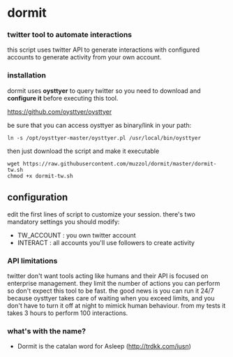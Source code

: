 # dormit
### twitter tool to automate interactions ###

this script uses twitter API to generate interactions with configured accounts to generate activity from your own account.

### installation ###
dormit uses **oysttyer** to query twitter so you need to download and **configure it** before executing this tool.

https://github.com/oysttyer/oysttyer

be sure that you can access oysttyer as binary/link in your path:

    ln -s /opt/oysttyer-master/oysttyer.pl /usr/local/bin/oysttyer

then just download the script and make it executable

    wget https://raw.githubusercontent.com/muzzol/dormit/master/dormit-tw.sh
    chmod +x dormit-tw.sh


## configuration ##
edit the first lines of script to customize your session.
there's two mandatory settings you should modify:
* TW_ACCOUNT : you own twitter account
* INTERACT : all accounts you'll use followers to create activity

### API limitations ###
twitter don't want tools acting like humans and their API is focused on enterprise management.
they limit the number of actions you can perform so don't expect this tool to be fast.
the good news is you can run it 24/7 because oysttyer takes care of waiting when you exceed limits, and you don't have to turn it off at night to mimick human behaviour.
from my tests it takes 3 hours to perform 100 interactions.


### what's with the name? ###
* Dormit is the catalan word for Asleep (http://trdkk.com/iusn)
